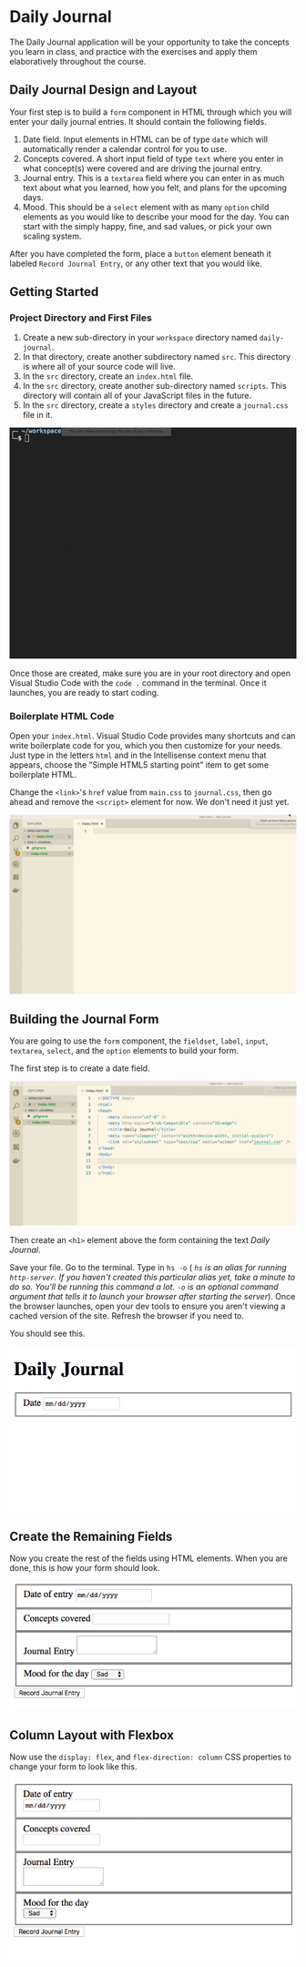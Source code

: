 # Daily Journal

The Daily Journal application will be your opportunity to take the concepts you learn in class, and practice with the exercises and apply them elaboratively throughout the course.

## Daily Journal Design and Layout

Your first step is to build a `form` component in HTML through which you will enter your daily journal entries. It should contain the following fields.

1. Date field. Input elements in HTML can be of type `date` which will automatically render a calendar control for you to use.
1. Concepts covered. A short input field of type `text` where you enter in what concept(s) were covered and are driving the journal entry.
1. Journal entry. This is a `textarea` field where you can enter in as much text about what you learned, how you felt, and plans for the upcoming days.
1. Mood. This should be a `select` element with as many `option` child elements as you would like to describe your mood for the day. You can start with the simply happy, fine, and sad values, or pick your own scaling system.

After you have completed the form, place a `button` element beneath it labeled `Record Journal Entry`, or any other text that you would like.

## Getting Started

### Project Directory and First Files

1. Create a new sub-directory in your `workspace` directory named `daily-journal`.
1. In that directory, create another subdirectory named `src`. This directory is where all of your source code will live.
1. In the `src` directory, create an `index.html` file.
1. In the `src` directory, create another sub-directory named `scripts`. This directory will contain all of your JavaScript files in the future.
1. In the `src` directory, create a `styles` directory and create a `journal.css` file in it.

![](./images/97RFcUEOLV.gif)

Once those are created, make sure you are in your root directory and open Visual Studio Code with the `code .` command in the terminal. Once it launches, you are ready to start coding.

### Boilerplate HTML Code

Open your `index.html`. Visual Studio Code provides many shortcuts and can write boilerplate code for you, which you then customize for your needs. Just type in the letters `html` and in the Intellisense context menu that appears, choose the "Simple HTML5 starting point" item to get some boilerplate HTML.

Change the `<link>`'s `href` value from `main.css` to `journal.css`, then go ahead and remove the `<script>` element for now. We don't need it just yet.

![html boilerplate](./images/zRTljYM6kq.gif)

## Building the Journal Form

You are going to use the `form` component, the `fieldset`, `label`, `input`, `textarea`, `select`, and the `option` elements to build your form.

The first step is to create a date field.

![date field creation](./images/MArcqtbyj6.gif)

Then create an `<h1>` element above the form containing the text _Daily Journal_.

Save your file. Go to the terminal. Type in `hs -o` ( _`hs` is an alias for running `http-server`. If you haven't created this particular alias yet, take a minute to do so. You'll be running this command a lot. `-o` is an optional command argument that tells it to launch your browser after starting the server_). Once the browser launches, open your dev tools to ensure you aren't viewing a cached version of the site. Refresh the browser if you need to.

You should see this.

![date field in action](./images/Qy2gJq5gv8.gif)

## Create the Remaining Fields

Now you create the rest of the fields using HTML elements. When you are done, this is how your form should look.

![](./images/daily-journal-basic-layout.png)

## Column Layout with Flexbox

Now use the `display: flex`, and `flex-direction: column` CSS properties to change your form to look like this.

![](./images/P5FPNsVInT.gif)
